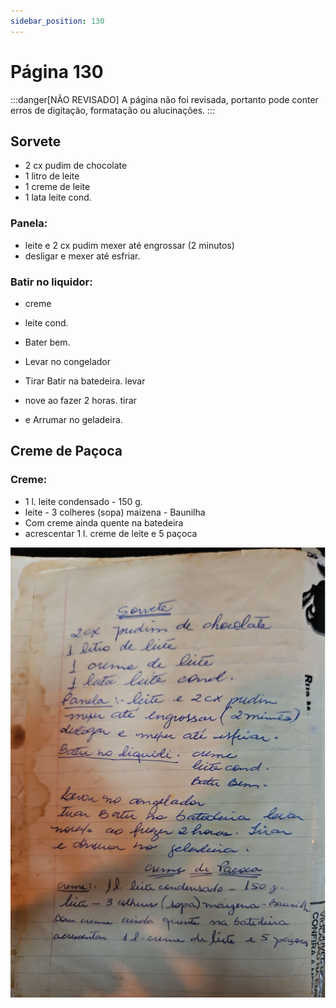 ```yaml
---
sidebar_position: 130
---
```

# Página 130
:::danger[NÃO REVISADO]
A página não foi revisada, portanto pode conter erros de digitação, formatação ou alucinações.
:::
## Sorvete

*   2 cx pudim de chocolate
*   1 litro de leite
*   1 creme de leite
*   1 lata leite cond.

### Panela:

*   leite e 2 cx pudim mexer até engrossar (2 minutos)
*   desligar e mexer até esfriar.

### Batir no liquidor:

*   creme
*   leite cond.
*   Bater bem.

*   Levar no congelador
*   Tirar Batir na batedeira. levar
*   nove ao fazer 2 horas. tirar
*   e Arrumar no geladeira.

## Creme de Paçoca

### Creme:

*   1 l. leite condensado - 150 g.
*   leite - 3 colheres (sopa) maizena - Baunilha
*   Com creme ainda quente na batedeira
*   acrescentar 1 l. creme de leite e 5 paçoca

![imagem base](./images/page_130.png)